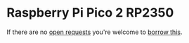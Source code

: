 # Raspberry Pi Pico 2 RP2350
If there are no [open requests](../../../../issues?q=is%3Aissue+is%3Aopen+%22Raspberry+Pi+Pico2+RP2350%22+in%3Atitle) you're welcome to [borrow this](../../../../issues/new?title=Borrow%20request%20for%20Raspberry+Pi+Pico2+RP2350&body=1%20piece%20of%20[this](../blob/main/Hardware/Microcontrollers/Raspberry_Pi_Pico2_RP2350.md)%20for%20~2%20weeks.).
